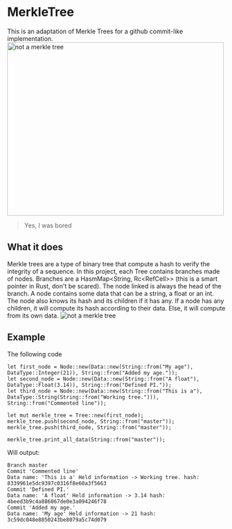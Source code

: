 # MerkleTree
This is an adaptation of Merkle Trees for a github commit-like implementation.
<img alt="not a merkle tree" src="https://github.com/KNaudin/MerkleTree/blob/master/images/merkle%20tree.png" width="500" height="400">
> Yes, I was bored

## What it does
Merkle trees are a type of binary tree that compute a hash to verify the integrity of a sequence.
In this project, each Tree contains branches made of nodes.
Branches are a HasmMap<String, Rc<RefCell<Node>>> (this is a smart pointer in Rust, don't be scared). The node linked
is always the head of the branch.
A node contains some data that can be a string, a float or an int. The node also knows its hash and its children if it has any.
If a node has any children, it will compute its hash according to their data. Else, it will compute from its own data.
<img alt="not a merkle tree" src="https://github.com/KNaudin/MerkleTree/blob/master/images/merkletreehash.png">

## Example
The following code
```
let first_node = Node::new(Data::new(String::from("My age"), DataType::Integer(21)), String::from("Added my age."));
let second_node = Node::new(Data::new(String::from("A float"), DataType::Float(3.14)), String::from("Defined PI."));
let third_node = Node::new(Data::new(String::from("This is a"), DataType::String(String::from("Working tree."))), String::from("Commented line"));

let mut merkle_tree = Tree::new(first_node);
merkle_tree.push(second_node, String::from("master"));
merkle_tree.push(third_node, String::from("master"));

merkle_tree.print_all_data(String::from("master"));
```
Will output:
```
Branch master
Commit 'Commented line'
Data name: 'This is a' Held information -> Working tree. hash: 8339961e5dc9397c0316f8e60a3f5663
Commit 'Defined PI.'
Data name: 'A float' Held information -> 3.14 hash: 4beed3b9c4a886067de0e3a094246f78
Commit 'Added my age.'
Data name: 'My age' Held information -> 21 hash: 3c59dc048e8850243be8079a5c74d079
```
